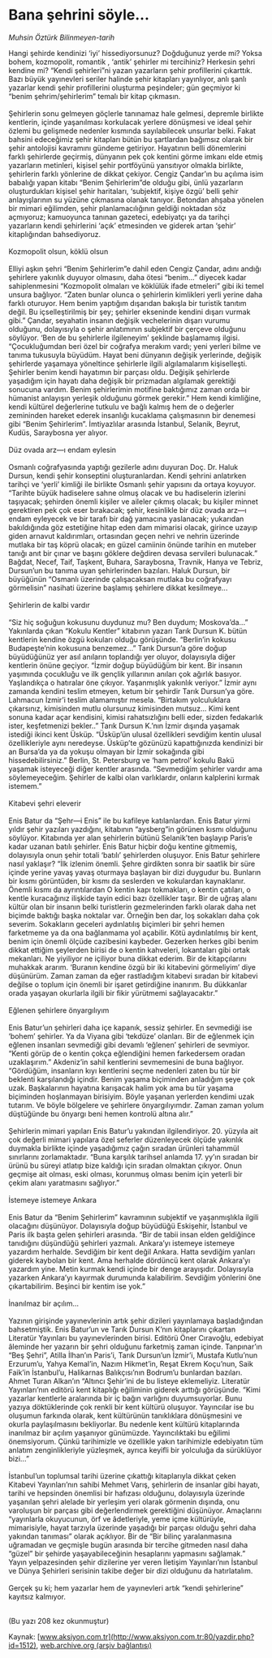 # Bana şehrini söyle...

*Muhsin Öztürk Bilinmeyen-tarih*

<div>
 <p>
  <font>
   Hangi şehirde kendinizi ‘iyi’ hissediyorsunuz? Doğduğunuz yerde mi? Yoksa bohem, kozmopolit, romantik , ‘antik’ şehirler mi tercihiniz? Herkesin şehri kendine mi? “Kendi şehirleri”ni yazan yazarların şehir profillerini çıkarttık.  
  Bazı büyük yayınevleri seriler halinde şehir kitapları yayınlıyor, anlı şanlı yazarlar kendi şehir profillerini oluşturma peşindeler; gün geçmiyor ki “benim şehrim/şehirlerim” temalı bir kitap çıkmasın.
   <br/>
   <br/>
   Şehirlerin sonu gelmeyen göçlerle tanınamaz hale gelmesi, depremle birlikte kentlerin, içinde yaşanılması korkulacak yerlere dönüşmesi ve ideal şehir özlemi bu gelişmede nedenler kısmında sayılabilecek unsurlar belki. Fakat bahsini edeceğimiz şehir kitapları bütün bu şartlardan bağımsız olarak bir şehir antolojisi kavramını gündeme getiriyor. Hayatının belli dönemlerini farklı şehirlerde geçirmiş, dünyanın pek çok kentini görme imkanı elde etmiş yazarların metinleri, kişisel şehir portföyünü yansıtıyor olmakla birlikte, şehirlerin farklı yönlerine de dikkat çekiyor. Cengiz Çandar’ın bu açılıma isim babalığı yapan kitabı “Benim Şehirlerim”de olduğu gibi, ünlü yazarların oluşturdukları kişisel şehir haritaları, ‘subjektif, kişiye özgü’ belli şehir anlayışlarının su yüzüne çıkmasına olanak tanıyor. Betondan ahşaba yönelen bir mimari eğilimden, şehir planlamacılığının geldiği noktadan söz açmıyoruz; kamuoyunca tanınan gazeteci, edebiyatçı ya da tarihçi yazarların kendi şehirlerini ‘açık’ etmesinden ve giderek artan ‘şehir’ kitaplığından bahsediyoruz.
   <br/>
   <br/>
   Kozmopolit olsun, köklü olsun
   <br/>
   <br/>
   Elliyi aşkın şehri “Benim Şehirlerim”e dahil eden Cengiz Çandar, adını andığı şehirlere yakınlık duyuyor olmasını, daha ötesi “benim...” diyecek kadar sahiplenmesini “Kozmopolit olmaları ve köklülük ifade etmeleri” gibi iki temel unsura bağlıyor. “Zaten bunlar olunca o şehirlerin kimlikleri yerli yerine daha farklı oturuyor. Hem benim yaptığım dışarıdan bakışla bir turistik tanıtım değil. Bu içselleştirilmiş bir şey; şehirler ekseninde kendini dışarı vurmak gibi.” Çandar, seyahatin insanın değişik vechelerinin dışarı vurumu olduğunu, dolayısıyla o şehir anlatımının subjektif bir çerçeve olduğunu söylüyor. ‘Ben de bu şehirlerle ilgileneyim’ şeklinde başlamamış ilgisi. “Çocukluğumdan beri özel bir coğrafya merakım vardı; yeni yerleri bilme ve tanıma tukusuyla büyüdüm. Hayat beni dünyanın değişik yerlerinde, değişik şehirlerde yaşamaya yöneltince şehirlerle ilgili algılamalarım kişiselleşti. Şehirler benim kendi hayatımın bir parçası oldu. Değişik şehirlerde yaşadığım için hayatı daha değişik bir prizmadan algılamak gerektiği sonucuna vardım. Benim şehirlerimin motifine baktığımız zaman orda bir hümanist anlayışın yerleşik olduğunu görmek gerekir.” Hem kendi kimliğine, kendi kültürel değerlerine tutkulu ve bağlı kalmış hem de o değerler zemininden hareket ederek insanlığı kucaklama çalışmasının bir denemesi gibi “Benim Şehirlerim”. İmtiyazlılar arasında İstanbul, Selanik, Beyrut, Kudüs, Saraybosna yer alıyor.
   <br/>
   <br/>
   Düz ovada arz—ı endam eylesin
   <br/>
   <br/>
   Osmanlı coğrafyasında yaptığı gezilerle adını duyuran Doç. Dr. Haluk Dursun, kendi şehir konseptini oluşturanlardan. Kendi şehrini anlatırken tarihçi ve ‘yerli’ kimliği ile birlikte Osmanlı şehir yapısını da ortaya koyuyor. “Tarihte büyük hadiselere sahne olmuş olacak ve bu hadiselerin izlerini taşıyacak; şehirden önemli kişiler ve aileler çıkmış olacak; bu kişiler minnet gerektiren pek çok eser bırakacak; şehir, kesinlikle bir düz ovada arz—ı endam eyleyecek ve bir tarafı bir dağ yamacına yaslanacak; yukarıdan bakıldığında göz estetiğine hitap eden dam mimarisi olacak, girince uzayıp giden arnavut kaldırımları, ortasından geçen nehri ve nehrin üzerinde mutlaka bir taş köprü olacak; en güzel camiinin önünde tarihin en muteber tanığı anıt bir çınar ve başını göklere değdiren devasa servileri bulunacak.” Bağdat, Necef, Taif, Taşkent, Buhara, Saraybosna, Travnik, Hanya ve Tebriz, Dursun’un bu tanıma uyan şehirlerinden bazıları. Haluk Dursun, bir büyüğünün “Osmanlı üzerinde çalışacaksan mutlaka bu coğrafyayı görmelisin” nasihati üzerine başlamış şehirlere dikkat kesilmeye...
   <br/>
   <br/>
   Şehirlerin de kalbi vardır
   <br/>
   <br/>
   “Siz hiç soğuğun kokusunu duydunuz mu? Ben duydum; Moskova’da...” Yakınlarda çıkan “Kokulu Kentler” kitabının yazarı Tarık Dursun K. bütün kentlerin kendine özgü kokuları olduğu görüşünde. “Berlin’in kokusu Budapeşte’nin kokusuna benzemez...” Tarık Dursun’a göre doğup büyüdüğünüz yer asıl anıların toplandığı yer oluyor, dolayısıyla diğer kentlerin önüne geçiyor. “İzmir doğup büyüdüğüm bir kent. Bir insanın yaşımında çocukluğu ve ilk gençlik yıllarının anıları çok ağırlık basıyor. Yaşlandıkça o hatıralar öne çıkıyor. Yaşanmışlık yakınlık veriyor.” İzmir aynı zamanda kendini teslim etmeyen, ketum bir şehirdir Tarık Dursun’ya göre. Lahmacun İzmir’i teslim alamamıştır mesela. “Birtakım yolculuklara çıkarsınız, kimisinden mutlu olursunuz kimisinden mutsuz... Kimi kent sonuna kadar açar kendisini, kimisi rahatsızlığını belli eder, sizden fedakarlık ister, keşfetmenizi bekler..” Tarık Dursun K.’nın İzmir dışında yaşamak istediği ikinci kent Üsküp. “Üsküp’ün ulusal özellikleri sevdiğim kentin ulusal özellikleriyle aynı neredeyse. Üsküp’te gözünüzü kapattığınızda kendinizi bir an Bursa’da ya da yokuşu olmayan bir İzmir sokağında gibi hissedebilirsiniz.” Berlin, St. Petersburg ve ‘ham petrol’ kokulu Bakü yaşamak isteyeceği diğer kentler arasında. “Sevmediğim şehirler vardır ama söylemeyeceğim. Şehirler de kalbi olan varlıklardır, onların kalplerini kırmak istemem.”
   <br/>
   <br/>
   Kitabevi şehri eleverir
   <br/>
   <br/>
   Enis Batur da “Şehr—i Enis” ile bu kafileye katılanlardan. Enis Batur yirmi yıldır şehir yazıları yazdığını, kitabının “aysberg”in görünen kısmı olduğunu söylüyor. Kitabında yer alan şehirlerin bütünü Selanik’ten başlayıp Paris’e kadar uzanan batılı şehirler. Enis Batur hiçbir doğu kentine gitmemiş, dolayısıyla onun şehir totali ‘batılı’ şehirlerden oluşuyor. Enis Batur şehirlere nasıl yaklaşır? “İlk izlenim önemli. Şehre girdikten sonra bir saatlik bir süre içinde yerine yavaş yavaş oturmaya başlayan bir dizi duygudur bu. Bunların bir kısmı görüntüden, bir kısmı da seslerden ve kokulardan kaynaklanır. Önemli kısmı da ayrıntılardan O kentin kapı tokmakları, o kentin çatıları, o kentle kuracağınız ilişkide tayin edici bazı özellikler taşır. Bir de uğraş alanı kültür olan bir insanın belki turistlerin gezmelerinden farklı olarak daha net biçimde baktığı başka noktalar var. Örneğin ben dar, loş sokakları daha çok severim. Sokakların geceleri aydınlatılış biçimleri bir şehri hemen farketmeme ya da ona bağlanmama yol açabilir. Kötü aydınlatılmış bir kent, benim için önemli ölçüde cazibesini kaybeder. Gezerken herkes gibi benim dikkat ettiğim şeylerden birisi de o kentin kahveleri, lokantaları gibi ortak mekanları. Ne yiyiliyor ne içiliyor buna dikkat ederim. Bir de kitapçılarını muhakkak ararım. ‘Buranın kendine özgü bir iki kitabevini görmeliyim’ diye düşünürüm. Zaman zaman da eğer rastladığım kitabevi sıradan bir kitabevi değilse o toplum için önemli bir işaret getirdiğine inanırım. Bu dükkanlar orada yaşayan okurlarla ilgili bir fikir yürütmemi sağlayacaktır.”
   <br/>
   <br/>
   Eğlenen şehirlere önyargılıyım
   <br/>
   <br/>
   Enis Batur’un şehirleri daha içe kapanık, sessiz şehirler. En sevmediği ise ‘bohem’ şehirler. Ya da Viyana gibi ‘tekdüze’ olanları. Bir de eğlenmek için eğlenen insanları sevmediği gibi devamlı ‘eğlenen’ şehirleri de sevmiyor. “Kenti görüp de o kentin çokça eğlendiğini hemen farkedersem oradan uzaklaşırım.” Akdeniz’in sahil kentlerini sevmemesini de buna bağlıyor. “Gördüğüm, insanların kıyı kentlerini seçme nedenleri zaten bu tür bir beklenti karşılandığı içindir. Benim yaşama biçiminden anladığım şeye çok uzak. Başkalarının hayatına karışacak halim yok ama bu tür yaşama biçiminden hoşlanmayan birisiyim. Böyle yaşanan yerlerden kendimi uzak tutarım. Ve böyle bölgelere ve şehirlere önyargılıyımdır. Zaman zaman yolum düştüğünde bu önyargı beni hemen kontrolü altına alır.”
   <br/>
   <br/>
   Şehirlerin mimari yapıları Enis Batur’u yakından ilgilendiriyor. 20. yüzyıla ait çok değerli mimari yapılara özel seferler düzenleyecek ölçüde yakınlık duymakla birlikte içinde yaşadığımız çağın sıradan ürünleri tahammül sınırlarını zorlamaktadır. “Buna karşılık tarihsel anlamda 17. yy’ın sıradan bir ürünü bu süreyi atlatıp bize kaldığı için sıradan olmaktan çıkıyor. Onun geçmişe ait olması, eski olması, korunmuş olması benim için yeterli bir çekim alanı yaratmasını sağlıyor.”
   <br/>
   <br/>
   İstemeye istemeye Ankara
   <br/>
   <br/>
   Enis Batur da “Benim Şehirlerim” kavramının subjektif ve yaşanmışlıkla ilgili olacağını düşünüyor. Dolayısıyla doğup büyüdüğü Eskişehir, İstanbul ve Paris ilk başta gelen şehirleri arasında. “Bir de tabii insan elden geldiğince tanıdığını düşündüğü şehirleri yazmalı. Ankara’yı istemeye istemeye yazardım herhalde. Sevdiğim bir kent değil Ankara. Hatta sevdiğim yanları giderek kaybolan bir kent. Ama herhalde dördüncü kent olarak Ankara’yı yazardım yine. Metin kurmak kendi içinde bir denge arayışıdır. Dolayısıyla yazarken Ankara’yı kayırmak durumunda kalabilirim. Sevdiğim yönlerini öne çıkartabilirim. Beşinci bir kentim ise yok.”
   <br/>
   <br/>
   İnanılmaz bir açılım...
   <br/>
   <br/>
   Yazının girişinde yayınevlerinin artık şehir dizileri yayınlamaya başladığından bahsetmiştik. Enis Batur’un ve Tarık Dursun K’nın kitaplarını çıkartan Literatür Yayınları bu yayınevlerinden birisi. Editörü Öner Cıravoğlu, edebiyat âleminde her yazarın bir şehri olduğunu farketmiş zaman içinde. Tanpınar’ın “Beş Şehri”, Atilla İlhan’ın Paris’i, Tarık Dursun’un İzmir’i, Mustafa Kutlu’nun Erzurum’u, Yahya Kemal’in, Nazım Hikmet’in, Reşat Ekrem Koçu’nun, Saik Faik’in İstanbul’u, Halikarnas Balıkçısı’nın Bodrum’u bunlardan bazıları. Ahmet Turan Alkan’ın “Altıncı Şehir’ini de bu listeye eklemeliyiz. Literatür Yayınları’nın editörü kent kitaplığı eğiliminin giderek arttığı görüşünde. “Kimi yazarlar kentlerle aralarında bir iç bağın varlığını duyumsuyorlar. Bunu yazıya döktüklerinde çok renkli bir kent kültürü oluşuyor. Yayıncılar ise bu oluşumun farkında olarak, kent kültürünün tanıklıklara dönüşmesini ve okurla paylaşılmasını bekliyorlar. Bu nedenle kent kültürü kitaplarında inanılmaz bir açılım yaşanıyor günümüzde. Yayıncılıktaki bu eğilimi önemsiyorum. Çünkü tarihimizle ve özellikle yakın tarihimizle edebiyatın tüm anlatım zenginlikleriyle yüzleşmek, ayrıca keyifli bir yolculuğa da sürüklüyor bizi...”
   <br/>
   <br/>
   İstanbul’un toplumsal tarihi üzerine çıkattığı kitaplarıyla dikkat çeken Kitabevi Yayınları’nın sahibi Mehmet Varış, şehirlerin de insanlar gibi hayatı, tarihi ve hepsinden önemlisi bir hafızası olduğunu, dolayısıyla üzerinde yaşanılan şehri alelade bir yerleşim yeri olarak görmenin dışında, onu varoluşun bir parçası gibi değerlendirmek gerektiğini düşünüyor. Amaçlarını “yayınlarla okuyucunun, örf ve âdetleriyle, yeme içme kültürüyle, mimarisiyle, hayat tarzıyla üzerinde yaşadığı bir parçası olduğu şehri daha yakından tanıması” olarak açıklıyor. Bir de “Bir bilinç yaralanmasına uğramadan ve geçmişle bugün arasında bir tercihe gitmeden nasıl daha “güzel” bir şehirde yaşayabileceğinin hesaplarını yapmasını sağlamak.” Yayın yelpazesinden şehir dizilerine yer veren İletişim Yayınları’nın İstanbul ve Dünya Şehirleri serisinin takibe değer bir dizi olduğunu da hatırlatalım.
   <br/>
   <br/>
   Gerçek şu ki; hem yazarlar hem de yayınevleri artık “kendi şehirlerine” kayıtsız kalmıyor.
   <br/>
   <br/>
  </font>
 </p>
 <p>
  <font>
   (Bu yazı 208 kez okunmuştur)
  </font>
 </p>
</div>


Kaynak: [www.aksiyon.com.tr](http://www.aksiyon.com.tr:80/yazdir.php?id=1512), [web.archive.org (arşiv bağlantısı)](http://web.archive.org/web/20050301164132/http://www.aksiyon.com.tr:80/yazdir.php?id=1512)
